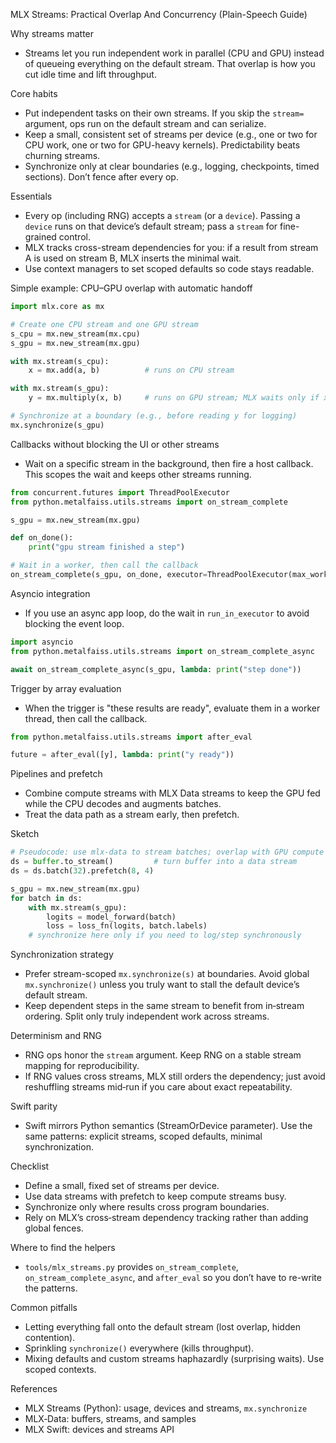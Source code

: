 <!-- Note: Ported from MetalFaiss (docs/mlx). Paths and examples adapted for this xLSTM MLX project. -->

MLX Streams: Practical Overlap And Concurrency (Plain-Speech Guide)

Why streams matter
- Streams let you run independent work in parallel (CPU and GPU) instead of queueing everything on the default stream. That overlap is how you cut idle time and lift throughput.

Core habits
- Put independent tasks on their own streams. If you skip the `stream=` argument, ops run on the default stream and can serialize.
- Keep a small, consistent set of streams per device (e.g., one or two for CPU work, one or two for GPU-heavy kernels). Predictability beats churning streams.
- Synchronize only at clear boundaries (e.g., logging, checkpoints, timed sections). Don’t fence after every op.

Essentials
- Every op (including RNG) accepts a `stream` (or a `device`). Passing a `device` runs on that device’s default stream; pass a `stream` for fine-grained control.
- MLX tracks cross-stream dependencies for you: if a result from stream A is used on stream B, MLX inserts the minimal wait.
- Use context managers to set scoped defaults so code stays readable.

Simple example: CPU–GPU overlap with automatic handoff
```python
import mlx.core as mx

# Create one CPU stream and one GPU stream
s_cpu = mx.new_stream(mx.cpu)
s_gpu = mx.new_stream(mx.gpu)

with mx.stream(s_cpu):
    x = mx.add(a, b)          # runs on CPU stream

with mx.stream(s_gpu):
    y = mx.multiply(x, b)     # runs on GPU stream; MLX waits only if x isn’t ready

# Synchronize at a boundary (e.g., before reading y for logging)
mx.synchronize(s_gpu)
```

Callbacks without blocking the UI or other streams
- Wait on a specific stream in the background, then fire a host callback. This scopes the wait and keeps other streams running.

```python
from concurrent.futures import ThreadPoolExecutor
from python.metalfaiss.utils.streams import on_stream_complete

s_gpu = mx.new_stream(mx.gpu)

def on_done():
    print("gpu stream finished a step")

# Wait in a worker, then call the callback
on_stream_complete(s_gpu, on_done, executor=ThreadPoolExecutor(max_workers=1))
```

Asyncio integration
- If you use an async app loop, do the wait in `run_in_executor` to avoid blocking the event loop.

```python
import asyncio
from python.metalfaiss.utils.streams import on_stream_complete_async

await on_stream_complete_async(s_gpu, lambda: print("step done"))
```

Trigger by array evaluation
- When the trigger is "these results are ready", evaluate them in a worker thread, then call the callback.

```python
from python.metalfaiss.utils.streams import after_eval

future = after_eval([y], lambda: print("y ready"))
```

Pipelines and prefetch
- Combine compute streams with MLX Data streams to keep the GPU fed while the CPU decodes and augments batches.
- Treat the data path as a stream early, then prefetch.

Sketch
```python
# Pseudocode: use mlx-data to stream batches; overlap with GPU compute stream
ds = buffer.to_stream()         # turn buffer into a data stream
ds = ds.batch(32).prefetch(8, 4)

s_gpu = mx.new_stream(mx.gpu)
for batch in ds:
    with mx.stream(s_gpu):
        logits = model_forward(batch)
        loss = loss_fn(logits, batch.labels)
    # synchronize here only if you need to log/step synchronously
```

Synchronization strategy
- Prefer stream-scoped `mx.synchronize(s)` at boundaries. Avoid global `mx.synchronize()` unless you truly want to stall the default device’s default stream.
- Keep dependent steps in the same stream to benefit from in‑stream ordering. Split only truly independent work across streams.

Determinism and RNG
- RNG ops honor the `stream` argument. Keep RNG on a stable stream mapping for reproducibility.
- If RNG values cross streams, MLX still orders the dependency; just avoid reshuffling streams mid‑run if you care about exact repeatability.

Swift parity
- Swift mirrors Python semantics (StreamOrDevice parameter). Use the same patterns: explicit streams, scoped defaults, minimal synchronization.

Checklist
- Define a small, fixed set of streams per device.
- Use data streams with prefetch to keep compute streams busy.
- Synchronize only where results cross program boundaries.
- Rely on MLX’s cross‑stream dependency tracking rather than adding global fences.

Where to find the helpers
- `tools/mlx_streams.py` provides `on_stream_complete`, `on_stream_complete_async`, and `after_eval` so you don’t have to re-write the patterns.

Common pitfalls
- Letting everything fall onto the default stream (lost overlap, hidden contention).
- Sprinkling `synchronize()` everywhere (kills throughput).
- Mixing defaults and custom streams haphazardly (surprising waits). Use scoped contexts.

References
- MLX Streams (Python): usage, devices and streams, `mx.synchronize`
- MLX‑Data: buffers, streams, and samples
- MLX Swift: devices and streams API
